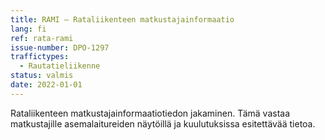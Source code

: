 ```yaml
---
title: RAMI – Rataliikenteen matkustajainformaatio
lang: fi
ref: rata-rami
issue-number: DPO-1297
traffictypes:
  - Rautatieliikenne
status: valmis
date: 2022-01-01
---
```


Rataliikenteen matkustajainformaatiotiedon jakaminen. Tämä vastaa matkustajille
asemalaitureiden näytöillä ja kuulutuksissa esitettävää tietoa.
